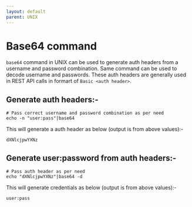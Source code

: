 ```yaml
---
layout: default
parent: UNIX
---
```

# Base64 command

`base64` command in UNIX can be used to generate auth headers from a username and password combination. Same command can be used to decode username and passwords. These auth headers are generally used in REST API calls in formart of `Basic <auth header>`.

## Generate auth headers:-

```shell
# Pass correct username and password combination as per need
echo -n "user:pass"|base64
```

This will generate a auth header as below (output is from above values):-

```shell
dXNlcjpwYXNz
```

## Generate user:password from auth headers:-

```shell
# Pass auth header as per need
echo "dXNlcjpwYXNz"|base64 -d
```

This will generate credentials as below (output is from above values):-

```shell
user:pass
```
